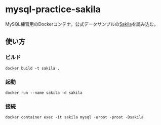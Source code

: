 # mysql-practice-sakila
MySQL練習用のDockerコンテナ。公式データサンプルの[Sakila](https://dev.mysql.com/doc/sakila/en/)を読み込む。

## 使い方

### ビルド
`docker build -t sakila .`

### 起動
`docker run --name sakila -d sakila`

### 接続
`docker container exec -it sakila mysql -uroot -proot -Dsakila`
